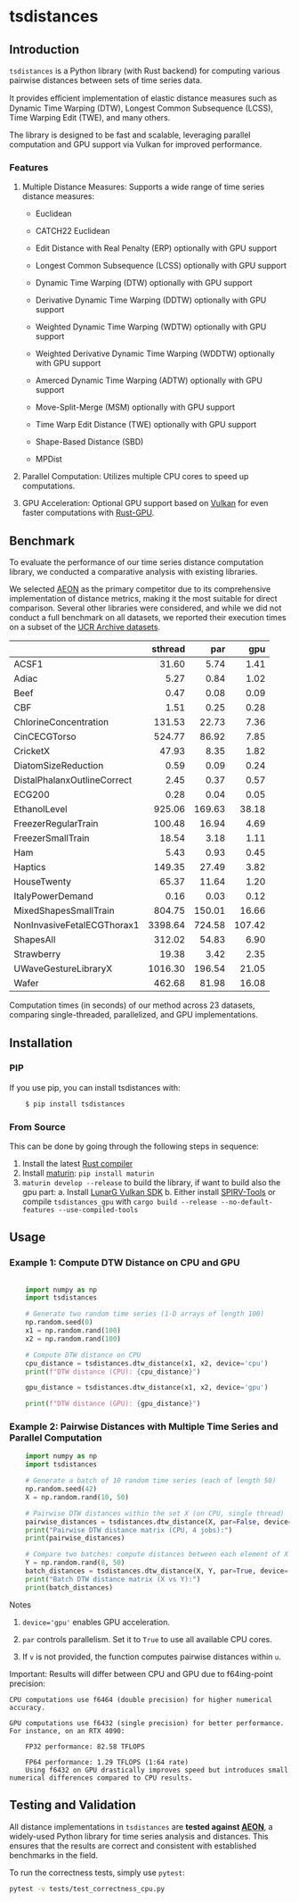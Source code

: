 # tsdistances

## Introduction

`tsdistances` is a Python library (with Rust backend) for computing various pairwise distances between sets of time series data. 

It provides eﬀicient implementation of elastic distance measures such as Dynamic Time Warping (DTW), Longest Common Subsequence (LCSS), Time Warping Edit (TWE), and many others.

The library is designed to be fast and scalable, leveraging parallel computation and GPU support via Vulkan for improved performance.

### Features

1.  Multiple Distance Measures: Supports a wide range of time series distance measures:

    -   Euclidean

    -   CATCH22 Euclidean

    -   Edit Distance with Real Penalty (ERP) optionally with GPU support

    -   Longest Common Subsequence (LCSS) optionally with GPU support

    -   Dynamic Time Warping (DTW) optionally with GPU support

    -   Derivative Dynamic Time Warping (DDTW) optionally with GPU support

    -   Weighted Dynamic Time Warping (WDTW) optionally with GPU support

    -   Weighted Derivative Dynamic Time Warping (WDDTW) optionally with GPU support

    -   Amerced Dynamic Time Warping (ADTW) optionally with GPU support

    -   Move-Split-Merge (MSM) optionally with GPU support

    -   Time Warp Edit Distance (TWE) optionally with GPU support

    -   Shape-Based Distance (SBD)

    -   MPDist

2.  Parallel Computation: Utilizes multiple CPU cores to speed up computations.

3.  GPU Acceleration: Optional GPU support based on [Vulkan](https://www.vulkan.org/) for even faster computations with [Rust-GPU](https://rust-gpu.github.io/).

## Benchmark

To evaluate the performance of our time series distance computation library, we conducted a comparative analysis with existing libraries. 

We selected [AEON](https://github.com/aeon-toolkit/aeon) as the primary competitor due to its comprehensive implementation of distance metrics, making it the most suitable for direct comparison. Several other libraries were considered, and while we did not conduct a full benchmark on all datasets, we reported their execution times on a subset of the [UCR Archive datasets](https://www.cs.ucr.edu/%7Eeamonn/time_series_data_2018/).

|                             | sthread |    par |    gpu |
|-----------------------------|--------:|-------:|-------:|
| ACSF1                       |   31.60 |   5.74 |   1.41 |
| Adiac                       |    5.27 |   0.84 |   1.02 |
| Beef                        |    0.47 |   0.08 |   0.09 |
| CBF                         |    1.51 |   0.25 |   0.28 |
| ChlorineConcentration       |  131.53 |  22.73 |   7.36 |
| CinCECGTorso                |  524.77 |  86.92 |   7.85 |
| CricketX                    |   47.93 |   8.35 |   1.82 |
| DiatomSizeReduction         |    0.59 |   0.09 |   0.24 |
| DistalPhalanxOutlineCorrect |    2.45 |   0.37 |   0.57 |
| ECG200                      |    0.28 |   0.04 |   0.05 |
| EthanolLevel                |  925.06 | 169.63 |  38.18 |
| FreezerRegularTrain         |  100.48 |  16.94 |   4.69 |
| FreezerSmallTrain           |   18.54 |   3.18 |   1.11 |
| Ham                         |    5.43 |   0.93 |   0.45 |
| Haptics                     |  149.35 |  27.49 |   3.82 |
| HouseTwenty                 |   65.37 |  11.64 |   1.20 |
| ItalyPowerDemand            |    0.16 |   0.03 |   0.12 |
| MixedShapesSmallTrain       |  804.75 | 150.01 |  16.66 |
| NonInvasiveFetalECGThorax1  | 3398.64 | 724.58 | 107.42 |
| ShapesAll                   |  312.02 |  54.83 |   6.90 |
| Strawberry                  |   19.38 |   3.42 |   2.35 |
| UWaveGestureLibraryX        | 1016.30 | 196.54 |  21.05 |
| Wafer                       |  462.68 |  81.98 |  16.08 |

 Computation times (in seconds) of our method across 23 datasets, comparing single-threaded, parallelized, and GPU implementations.

## Installation
### PIP

If you use pip, you can install tsdistances with:
```bash
    $ pip install tsdistances
```

### From Source

This can be done by going through the following steps in sequence:
1. Install the latest [Rust compiler](https://www.rust-lang.org/tools/install)
2. Install [maturin](https://maturin.rs/): `pip install maturin`
3. `maturin develop --release` to build the library, if want to build also the gpu part:
    a. Install [LunarG Vulkan SDK](https://www.lunarg.com/vulkan-sdk/)
    b. Either install [SPIRV-Tools](https://github.com/KhronosGroup/SPIRV-Tools.git) or compile `tsdistances_gpu` with `cargo build --release --no-default-features --use-compiled-tools` 

## Usage

### Example 1: Compute DTW Distance on CPU and GPU
```python
        
    import numpy as np
    import tsdistances

    # Generate two random time series (1-D arrays of length 100)
    np.random.seed(0)
    x1 = np.random.rand(100)
    x2 = np.random.rand(100)

    # Compute DTW distance on CPU
    cpu_distance = tsdistances.dtw_distance(x1, x2, device='cpu')
    print(f"DTW distance (CPU): {cpu_distance}")

    gpu_distance = tsdistances.dtw_distance(x1, x2, device='gpu')

    print(f"DTW distance (GPU): {gpu_distance}")
```

### Example 2: Pairwise Distances with Multiple Time Series and Parallel Computation
```python
    import numpy as np
    import tsdistances

    # Generate a batch of 10 random time series (each of length 50)
    np.random.seed(42)
    X = np.random.rand(10, 50)

    # Pairwise DTW distances within the set X (on CPU, single thread)
    pairwise_distances = tsdistances.dtw_distance(X, par=False, device='cpu')
    print("Pairwise DTW distance matrix (CPU, 4 jobs):")
    print(pairwise_distances)

    # Compare two batches: compute distances between each element of X and each element of Y
    Y = np.random.rand(8, 50)
    batch_distances = tsdistances.dtw_distance(X, Y, par=True, device='cpu')
    print("Batch DTW distance matrix (X vs Y):")
    print(batch_distances)
```
Notes
1. `device='gpu'` enables GPU acceleration.

2. `par` controls parallelism. Set it to `True` to use all available CPU cores.

3. If `v` is not provided, the function computes pairwise distances within `u`.

Important: Results will differ between CPU and GPU due to f64ing-point precision:

    CPU computations use f6464 (double precision) for higher numerical accuracy.

    GPU computations use f6432 (single precision) for better performance.
    For instance, on an RTX 4090:

        FP32 performance: 82.58 TFLOPS

        FP64 performance: 1.29 TFLOPS (1:64 rate)
        Using f6432 on GPU drastically improves speed but introduces small numerical differences compared to CPU results.

## Testing and Validation

All distance implementations in `tsdistances` are **tested against [AEON](https://github.com/aeon-toolkit/aeon)**, a widely-used Python library for time series analysis and distances. This ensures that the results are correct and consistent with established benchmarks in the field.

To run the correctness tests, simply use `pytest`:

```bash
pytest -v tests/test_correctness_cpu.py
```

